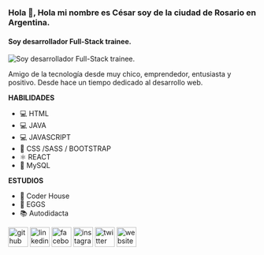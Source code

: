 ### Hola 👋, **Hola mi nombre es César soy de la ciudad de Rosario en Argentina.** 
#### Soy desarrollador Full-Stack trainee. 
![Soy desarrollador Full-Stack trainee. ](https://lh3.googleusercontent.com/rKBbAYiTKW3RY20xD3f_AUMD7C38oTwgzTk5wKwkf9XbSIrLBBRJzKXYL66gJgwMEztlN8J3-T4dkJhOGvm3_7Ng2xzwFAGHKOrY4BefkY_fylo6EgPvQWqza1CjS9Yg7RrXgKj2lR2PHsMvLJ2xZqMMtSysCX4KvuIcYpK5Tx_WXNgS3ddoOA_tyB3UBqo24ZT7BEuiz1lUIHLAGnSsb0to1JUr0WZLJVjWTuTUfUeAu2IR4oFUcJeTr-nm4T2QwGlrBbm0OJCYQZ9548l6Q_0xQnqDemtcXrWUY09AL7QG10k9x3Xrdtpk2fSEz-QVDClKJ-P14XPeq-ZeV7SyS8bE_eM5zLV8DwT6-S4Q0WOojqtjIJuPBp_Noasej0GhmjdddqKDem2XZo0jxIOkvU2oxRSQY0Thw-4hTP5mSfxvrGsc943uc38WCUIceHofuhQDGUmg1rRZf1W6ZlPT3da_4v9LxGLgSpGt0lPLL60o_LcY6mXBjJLBVQmwEpqgpIPGCIDyfwbTGtfnTw0ysAzZEMXUL0IffOew9TkKJHjfRys-F04-J66_uED4BcFVvWdx2kAoGPaEpf96B9yzvoaeKePosj7okR6WqYu6q74y6nmi6MJBpPb7tl1kw00njjVLoTMThlBeC3FCcDnbaarteqjbOh6ZSbDMuk05Y4MRvJs3fSLD2Sh5HJLafEtL9pNGfKYsJtOIIs3JCr_vEPyKHA=w1000-h300-no?authuser=0)

Amigo de la tecnología desde muy chico, emprendedor, entusiasta y positivo. Desde hace un tiempo dedicado al desarrollo web.


**HABILIDADES**
- 💻 HTML 
- 💻 JAVA
- 💻 JAVASCRIPT
- 🎨 CSS /SASS / BOOTSTRAP
- ⚛️ REACT
- 📅 MySQL


**ESTUDIOS**
- 📖 Coder House
- 🌱 EGGS
- 📚 Autodidacta


[<img src='https://cdn.jsdelivr.net/npm/simple-icons@3.0.1/icons/github.svg' alt='github' height='40'>](https://github.com/https://github.com/cesargomez06/)  [<img src='https://cdn.jsdelivr.net/npm/simple-icons@3.0.1/icons/linkedin.svg' alt='linkedin' height='40'>](https://www.linkedin.com/in/https://www.linkedin.com/in/cesargomez06//)  [<img src='https://cdn.jsdelivr.net/npm/simple-icons@3.0.1/icons/facebook.svg' alt='facebook' height='40'>](https://www.facebook.com/https://www.facebook.com/cesarytachi)  [<img src='https://cdn.jsdelivr.net/npm/simple-icons@3.0.1/icons/instagram.svg' alt='instagram' height='40'>](https://www.instagram.com/https://www.instagram.com/cesargomez06//)  [<img src='https://cdn.jsdelivr.net/npm/simple-icons@3.0.1/icons/twitter.svg' alt='twitter' height='40'>](https://twitter.com/https://twitter.com/cesargomezrc)  [<img src='https://cdn.jsdelivr.net/npm/simple-icons@3.0.1/icons/icloud.svg' alt='website' height='40'>](https://cesargomez.netlify.app/)  


